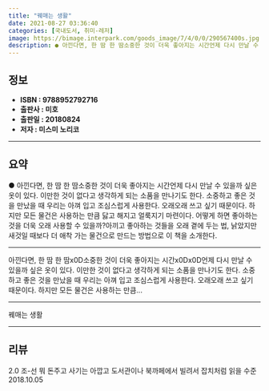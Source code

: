```yaml
---
title: "꿰매는 생활"
date: 2021-08-27 03:36:40
categories: [국내도서, 취미-레저]
image: https://bimage.interpark.com/goods_image/7/4/0/0/290567400s.jpg
description: ● 아낀다면, 한 땀 한 땀소중한 것이 더욱 좋아지는 시간언제 다시 만날 수 있을까 싶은 옷이 있다. 이만한 것이 없다고 생각하게 되는 소품을 만나기도 한다. 소중하고 좋은 것을 만났을 때 우리는 아껴 입고 조심스럽게 사용한다. 오래오래 쓰고 싶기 때문이다. 하지만 모든 물건은 사용하
---
```


## **정보**

- **ISBN : 9788952792716**
- **출판사 : 미호**
- **출판일 : 20180824**
- **저자 : 미스미 노리코**

------



## **요약**

●  아낀다면, 한 땀 한 땀소중한 것이 더욱 좋아지는 시간언제 다시 만날 수 있을까 싶은 옷이 있다. 이만한 것이 없다고 생각하게 되는 소품을 만나기도 한다. 소중하고 좋은 것을 만났을 때 우리는 아껴 입고 조심스럽게 사용한다. 오래오래 쓰고 싶기 때문이다. 하지만 모든 물건은 사용하는 만큼 닳고 해지고 얼룩지기 마련이다. 어떻게 하면 좋아하는 것을 더욱 오래 사용할 수 있을까?아끼고 좋아하는 것들을 오래 곁에 두는 법, 낡았지만 새것일 때보다 더 애착 가는 물건으로 만드는 방법으로 이 책을 소개한다.

------

아낀다면, 한 땀 한 땀x0D소중한 것이 더욱 좋아지는 시간x0Dx0D언제 다시 만날 수 있을까 싶은 옷이 있다. 이만한 것이 없다고 생각하게 되는 소품을 만나기도 한다. 소중하고 좋은 것을 만났을 때 우리는 아껴 입고 조심스럽게 사용한다. 오래오래 쓰고 싶기 때문이다. 하지만 모든 물건은 사용하는 만큼... 

------


꿰매는 생활 

------


## **리뷰** 

2.0 조-선 뭐 돈주고 사기는 아깝고 도서관이나 북까페에서 빌려서 잡치처럼 읽을 수준 2018.10.05 <br/>